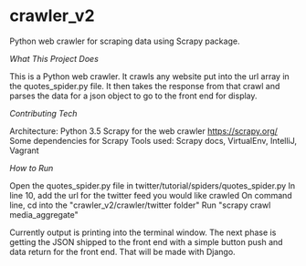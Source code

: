 # crawler_v2
Python web crawler for scraping data using Scrapy package.

<em>What This Project Does</em>

This is a Python web crawler. It crawls any website put into the url array in the quotes_spider.py file. It then takes the response from that crawl and parses the data for a json object to go to the front end for display. 

<em>Contributing Tech</em>

Architecture: Python 3.5
Scrapy for the web crawler https://scrapy.org/
Some dependencies for Scrapy
Tools used: Scrapy docs, VirtualEnv, IntelliJ, Vagrant

<em>How to Run</em>

Open the quotes_spider.py file in twitter/tutorial/spiders/quotes_spider.py
In line 10,  add the url for the twitter feed you would like crawled
On command line, cd into the "crawler_v2/crawler/twitter folder"
Run "scrapy crawl media_aggregate"

Currently output is printing into the terminal window. The next phase is getting the JSON shipped to the front end with a simple button push and data return for the front end. That will be made with Django.
